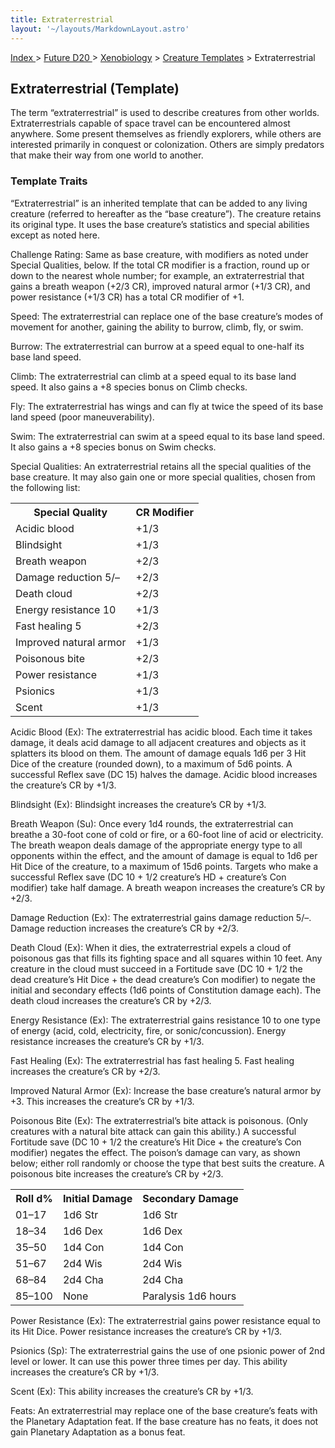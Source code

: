 ```yaml
---
title: Extraterrestrial
layout: '~/layouts/MarkdownLayout.astro'
---
```


[ Index ](/) > [ Future D20 ](/future.d20.srd) > [Xenobiology](/future.d20.srd/xenobiology) > [Creature Templates](/future.d20.srd/xenobiology/creature) > Extraterrestrial

## Extraterrestrial (Template)

The term “extraterrestrial” is used to describe creatures from other worlds.
Extraterrestrials capable of space travel can be encountered almost anywhere.
Some present themselves as friendly explorers, while others are interested
primarily in conquest or colonization. Others are simply predators that make
their way from one world to another.

### Template Traits

“Extraterrestrial” is an inherited template that can be added to any living
creature (referred to hereafter as the “base creature”). The creature retains
its original type. It uses the base creature’s statistics and special
abilities except as noted here.

Challenge Rating: Same as base creature, with modifiers as noted under Special
Qualities, below. If the total CR modifier is a fraction, round up or down to
the nearest whole number; for example, an extraterrestrial that gains a breath
weapon (+2/3 CR), improved natural armor (+1/3 CR), and power resistance (+1/3
CR) has a total CR modifier of +1.

Speed: The extraterrestrial can replace one of the base creature’s modes of
movement for another, gaining the ability to burrow, climb, fly, or swim.

Burrow: The extraterrestrial can burrow at a speed equal to one-half its base
land speed.

Climb: The extraterrestrial can climb at a speed equal to its base land speed.
It also gains a +8 species bonus on Climb checks.

Fly: The extraterrestrial has wings and can fly at twice the speed of its base
land speed (poor maneuverability).

Swim: The extraterrestrial can swim at a speed equal to its base land speed.
It also gains a +8 species bonus on Swim checks.

Special Qualities: An extraterrestrial retains all the special qualities of
the base creature. It may also gain one or more special qualities, chosen from
the following list:


<table> <tr><th>Special Quality</th><th>CR Modifier</th></tr> <tr><td>Acidic blood</td><td>+1/3</td></tr> <tr class="shaded"><td>Blindsight</td><td>+1/3</td></tr> <tr><td>Breath weapon</td><td>+2/3</td></tr> <tr class="shaded"><td>Damage reduction 5/–</td><td>+2/3</td></tr> <tr><td>Death cloud</td><td>+2/3</td></tr> <tr class="shaded"><td>Energy resistance 10</td><td>+1/3</td></tr> <tr><td>Fast healing 5</td><td>+2/3</td></tr> <tr class="shaded"><td>Improved natural armor</td><td>+1/3</td></tr> <tr><td>Poisonous bite</td><td>+2/3</td></tr> <tr class="shaded"><td>Power resistance</td><td>+1/3</td></tr> <tr><td>Psionics</td><td>+1/3</td></tr> <tr class="shaded"><td>Scent</td><td>+1/3</td></tr> </table>


Acidic Blood (Ex): The extraterrestrial has acidic blood. Each time it takes
damage, it deals acid damage to all adjacent creatures and objects as it
splatters its blood on them. The amount of damage equals 1d6 per 3 Hit Dice of
the creature (rounded down), to a maximum of 5d6 points. A successful Reflex
save (DC 15) halves the damage. Acidic blood increases the creature’s CR by
+1/3.

Blindsight (Ex): Blindsight increases the creature’s CR by +1/3.

Breath Weapon (Su): Once every 1d4 rounds, the extraterrestrial can breathe a
30-foot cone of cold or fire, or a 60-foot line of acid or electricity. The
breath weapon deals damage of the appropriate energy type to all opponents
within the effect, and the amount of damage is equal to 1d6 per Hit Dice of
the creature, to a maximum of 15d6 points. Targets who make a successful
Reflex save (DC 10 + 1/2 creature’s HD + creature’s Con modifier) take half
damage. A breath weapon increases the creature’s CR by +2/3.

Damage Reduction (Ex): The extraterrestrial gains damage reduction 5/–. Damage
reduction increases the creature’s CR by +2/3.

Death Cloud (Ex): When it dies, the extraterrestrial expels a cloud of
poisonous gas that fills its fighting space and all squares within 10 feet.
Any creature in the cloud must succeed in a Fortitude save (DC 10 + 1/2 the
dead creature’s Hit Dice + the dead creature’s Con modifier) to negate the
initial and secondary effects (1d6 points of Constitution damage each). The
death cloud increases the creature’s CR by +2/3.

Energy Resistance (Ex): The extraterrestrial gains resistance 10 to one type
of energy (acid, cold, electricity, fire, or sonic/concussion). Energy
resistance increases the creature’s CR by +1/3.

Fast Healing (Ex): The extraterrestrial has fast healing 5. Fast healing
increases the creature’s CR by +2/3.

Improved Natural Armor (Ex): Increase the base creature’s natural armor by +3.
This increases the creature’s CR by +1/3.

Poisonous Bite (Ex): The extraterrestrial’s bite attack is poisonous. (Only
creatures with a natural bite attack can gain this ability.) A successful
Fortitude save (DC 10 + 1/2 the creature’s Hit Dice + the creature’s Con
modifier) negates the effect. The poison’s damage can vary, as shown below;
either roll randomly or choose the type that best suits the creature. A
poisonous bite increases the creature’s CR by +2/3.


<table> <tr><th>Roll d%</th><th>Initial Damage</th><th>Secondary Damage</th></tr> <tr><td>01–17</td><td>1d6 Str</td><td>1d6 Str</td></tr> <tr class="shaded"><td>18–34</td><td>1d6 Dex</td><td>1d6 Dex</td></tr> <tr><td>35–50</td><td>1d4 Con</td><td>1d4 Con</td></tr> <tr class="shaded"><td>51–67</td><td>2d4 Wis</td><td>2d4 Wis</td></tr> <tr><td>68–84</td><td>2d4 Cha</td><td>2d4 Cha</td></tr> <tr class="shaded"><td>85–100</td><td>None</td><td>Paralysis 1d6 hours</td></tr> </table>


Power Resistance (Ex): The extraterrestrial gains power resistance equal to
its Hit Dice. Power resistance increases the creature’s CR by +1/3.

Psionics (Sp): The extraterrestrial gains the use of one psionic power of 2nd
level or lower. It can use this power three times per day. This ability
increases the creature’s CR by +1/3.

Scent (Ex): This ability increases the creature’s CR by +1/3.

Feats: An extraterrestrial may replace one of the base creature’s feats with
the Planetary Adaptation feat. If the base creature has no feats, it does not
gain Planetary Adaptation as a bonus feat.

